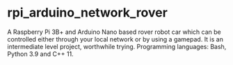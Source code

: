  # rpi_arduino_network_rover

A Raspberry Pi 3B+ and Arduino Nano based rover robot car which can be controlled either through your local network or by using a gamepad. It is an intermediate level project, worthwhile trying. Programming languages: Bash, Python 3.9 and C++ 11.
